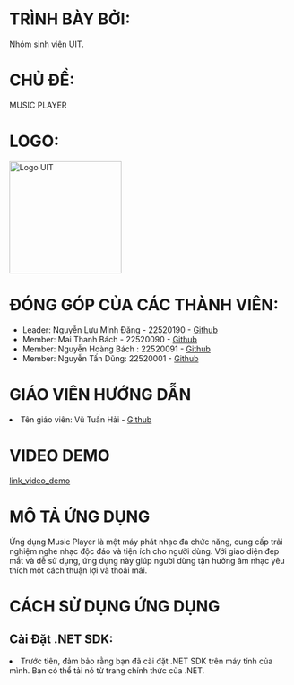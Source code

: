 <h1>TRÌNH BÀY BỞI:</h1><P>Nhóm sinh viên UIT.</P>

<h1>CHỦ ĐỀ:</h1><P>MUSIC PLAYER</P>

<h1>LOGO:</h1><img src="https://scontent.fsgn5-14.fna.fbcdn.net/v/t1.15752-9/409943438_878549933933377_6740809158659410444_n.png?_nc_cat=101&ccb=1-7&_nc_sid=8cd0a2&_nc_eui2=AeEbZ3q8bA0yv1CQ_PpeKjEdbMuDOV_3dypsy4M5X_d3KtgwOxg7d-u50HUF2QI6moo3chwQEwaxPFkQkZjL6Kym&_nc_ohc=7j0lZ4Dt-2wAX--INu2&_nc_ht=scontent.fsgn5-14.fna&oh=03_AdQurj8zpx2DVgM6fuqLkS5LyWFVJcgRB-defLu2UrFhVQ&oe=65A01338" alt="Logo UIT" width="200" height="200">

<h1>ĐÓNG GÓP CỦA CÁC THÀNH VIÊN:</h1><ul>
  <li>
      Leader: Nguyễn Lưu Minh Đăng - 22520190 - <a href="https://github.com/NLMDang22520190?fbclid=IwAR0fTCL4foE0FtSts_-Jtvb1gUnJv3ldcVA9wd4WXRxn251266lOfi_kUTI">Github</a>
  </li>
   <li>
      Member: Mai Thanh Bách - 22520090 - <a href="https://github.com/MaiThanhBach22520090">Github</a>
  </li>
   <li>
      Member: Nguyễn Hoàng Bách : 22520091 - <a href="https://github.com/NHBach-22520091">Github</a>
  </li>
   <li>
      Member: Nguyễn Tấn Dũng: 22520001 - <a href="https://github.com/NguyenTanDung-2004">Github</a>
  </li>
</ul>

<h1>GIÁO VIÊN HƯỚNG DẪN</h1>
<li>
      Tên giáo viên: Vũ Tuấn Hải - <a href="https://github.com/vutuanhai237/CourseMaterials/commits?author=vutuanhai237">Github</a>
  </li>

<h1>VIDEO DEMO</h1>
<a href="https://www.youtube.com/watch?v=WzHqZ2CHmdg">link_video_demo</a>

<h1>MÔ TẢ ỨNG DỤNG</h1>
<p>Ứng dụng Music Player là một máy phát nhạc đa chức năng, cung cấp trải nghiệm nghe nhạc độc đáo và tiện ích cho người dùng. Với giao diện đẹp mắt và dễ sử dụng, ứng dụng này giúp người dùng tận hưởng âm nhạc yêu thích một cách thuận lợi và thoải mái.</p>

<h1>CÁCH SỬ DỤNG ỨNG DỤNG</h1>
<h2>Cài Đặt .NET SDK:</h2>
<li>Trước tiên, đảm bảo rằng bạn đã cài đặt .NET SDK trên máy tính của mình. Bạn có thể tải nó từ trang chính thức của .NET.</li>


